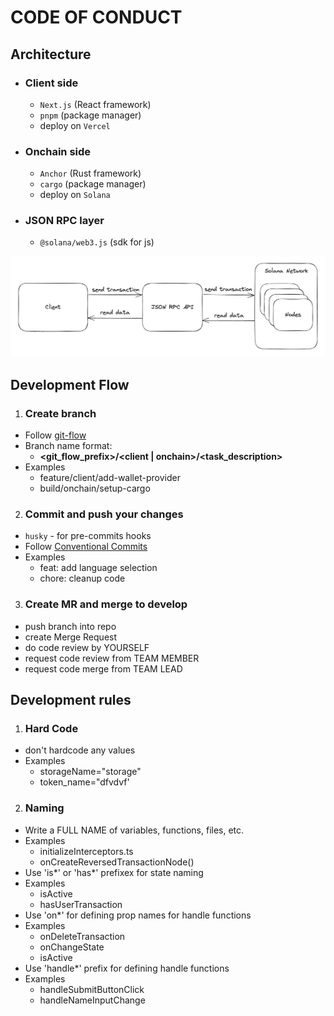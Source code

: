 # CODE OF CONDUCT

## Architecture

- ### Client side

  - `Next.js` (React framework)
  - `pnpm` (package manager)
  - deploy on `Vercel`

- ### Onchain side

  - `Anchor` (Rust framework)
  - `cargo` (package manager)
  - deploy on `Solana`

- ### JSON RPC layer

  - `@solana/web3.js` (sdk for js)

![alt text](APPLICATION_ARCHITECTURE.png)

## Development Flow

1. ### Create branch

- Follow [git-flow](https://datasift.github.io/gitflow/IntroducingGitFlow.html)
- Branch name format:
  - **<git_flow_prefix>/<client | onchain>/<task_description>**
- Examples
  - feature/client/add-wallet-provider
  - build/onchain/setup-cargo

2. ### Commit and push your changes

- `husky` - for pre-commits hooks
- Follow [Conventional Commits](https://www.conventionalcommits.org/en/v1.0.0-beta.4/)
- Examples
  - feat: add language selection
  - chore: cleanup code

3. ### Create MR and merge to develop

- push branch into repo
- create Merge Request
- do code review by YOURSELF
- request code review from TEAM MEMBER
- request code merge from TEAM LEAD

## Development rules

1. ### Hard Code

- don't hardcode any values
- Examples
  - storageName="storage"
  - token_name="dfvdvf'

2. ### Naming

- Write a FULL NAME of variables, functions, files, etc.
- Examples
  - initializeInterceptors.ts
  - onCreateReversedTransactionNode()
- Use 'is\*' or 'has\*' prefixex for state naming
- Examples
  - isActive
  - hasUserTransaction
- Use 'on\*' for defining prop names for handle functions
- Examples
  - onDeleteTransaction
  - onChangeState
  - isActive
- Use 'handle\*' prefix for defining handle functions
- Examples
  - handleSubmitButtonClick
  - handleNameInputChange
